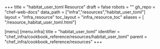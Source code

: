 +++
title = "habitat_user_toml Resource"
draft = false
robots = ""
gh_repo = "chef-web-docs"
data_path = ["infra","resources","habitat_user_toml"]
layout = "infra_resource"
toc_layout = "infra_resource_toc"
aliases = [ "/resource_habitat_user_toml.html"]

[menu]
  [menu.infra]
    title = "habitat_user_toml"
    identifier = "chef_infra/cookbook_reference/resources/habitat_user_toml"
    parent = "chef_infra/cookbook_reference/resources"
+++

<!-- The contents of this page are automatically generated from the habitat_user_toml.yaml file in the data directory. -->
<!-- To suggest a change, edit the https://github.com/chef/chef/blob/main/lib/chef/resource/habitat_user_toml.rb file
      and submit a pull request to the https://github.com/chef/chef repository. -->
